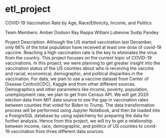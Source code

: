 # etl_project

COVID-19 Vaccination Rate by Age, Race/Ethnicity, Income, and Politics 

Team Members:
Amber Dodson
Ray Rappa
William Lubenow
Sudip Pandey

Project Description:
Although the US started vaccination last December, only 66% of the total population have received at least one dose of covid-19 vaccine. Reaching a high vaccination rate is the key to eliminates the virus from the country.  This project focuses on the current topic of COVID-19 vaccinations. In this project, we were planning to get greater insight into the vaccination status of the US counties about who is receiving the vaccine and racial, economical, demographic, and political disparities in the vaccination. 
For data, we plan to use a vaccine dataset from Center of Disease Control(CDC), Kaggle and from other different sources. Demographics and other parameters like income, poverty, population, unemployment rate, we plan to get from Census API. We will get 2020 election data from MIT data source to see the gap in vaccination rates between counties that voted for Biden to Trump. 
The data transformation process will be performed using Jupyter Notebook, and then be loaded into a PostgreSQL database by using sqlalchemy for preparing the data for further analysis. Hence from this project, we will try to get a relationship between income, race, demographic, and politics of US counties to covid-19 vaccination from three different data sources.
